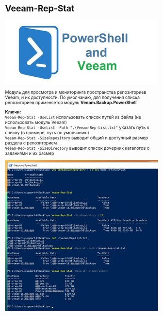 # Veeam-Rep-Stat

![Image alt](https://github.com/Lifailon/Veeam-Job-Stat/blob/rsa/Screen/Logo.jpg)

Модуль для просмотра и мониторинга пространства репозиториев Veeam, и их доступности. По умолчанию, для получения списка репозиториев применяется модуль **Veeam.Backup.PowerShell**

**Ключи:** \
`Veeam-Rep-Stat -UseList` использовать список путей из файла (не использовать модуль Veeam) \
`Veeam-Rep-Stat -UseList -Path ".\Veeam-Rep-List.txt"` указать путь к списку (в примере, путь по умолчанию) \
`Veeam-Rep-Stat -SizeRepository` выводит общий и доступный размер раздела с репозиторием \
`Veeam-Rep-Stat -SizeDirectory` выводит список дочерних каталогов с заданиями и их размер

![Image alt](https://github.com/Lifailon/Veeam-Rep-Stat/blob/rsa/Screen/Example-1.0.jpg)
